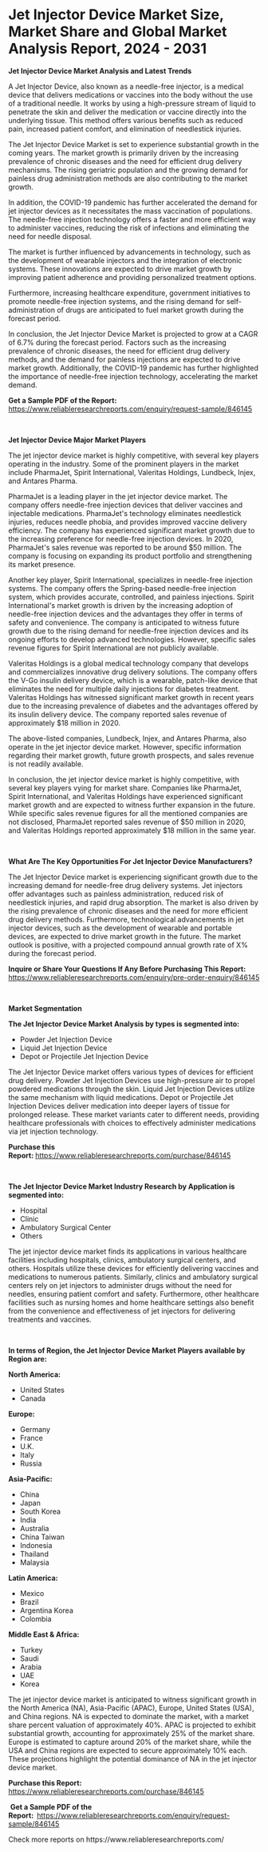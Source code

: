 <p><h1>Jet Injector Device Market Size, Market Share and Global Market Analysis Report, 2024 - 2031</h1></p><p><strong>Jet Injector Device Market Analysis and Latest Trends</strong></p>
<p><p>A Jet Injector Device, also known as a needle-free injector, is a medical device that delivers medications or vaccines into the body without the use of a traditional needle. It works by using a high-pressure stream of liquid to penetrate the skin and deliver the medication or vaccine directly into the underlying tissue. This method offers various benefits such as reduced pain, increased patient comfort, and elimination of needlestick injuries.</p><p>The Jet Injector Device Market is set to experience substantial growth in the coming years. The market growth is primarily driven by the increasing prevalence of chronic diseases and the need for efficient drug delivery mechanisms. The rising geriatric population and the growing demand for painless drug administration methods are also contributing to the market growth.</p><p>In addition, the COVID-19 pandemic has further accelerated the demand for jet injector devices as it necessitates the mass vaccination of populations. The needle-free injection technology offers a faster and more efficient way to administer vaccines, reducing the risk of infections and eliminating the need for needle disposal.</p><p>The market is further influenced by advancements in technology, such as the development of wearable injectors and the integration of electronic systems. These innovations are expected to drive market growth by improving patient adherence and providing personalized treatment options.</p><p>Furthermore, increasing healthcare expenditure, government initiatives to promote needle-free injection systems, and the rising demand for self-administration of drugs are anticipated to fuel market growth during the forecast period.</p><p>In conclusion, the Jet Injector Device Market is projected to grow at a CAGR of 6.7% during the forecast period. Factors such as the increasing prevalence of chronic diseases, the need for efficient drug delivery methods, and the demand for painless injections are expected to drive market growth. Additionally, the COVID-19 pandemic has further highlighted the importance of needle-free injection technology, accelerating the market demand.</p></p>
<p><strong>Get a Sample PDF of the Report:&nbsp;</strong> <a href="https://www.reliableresearchreports.com/enquiry/request-sample/846145">https://www.reliableresearchreports.com/enquiry/request-sample/846145</a></p>
<p>&nbsp;</p>
<p><strong>Jet Injector Device Major Market Players</strong></p>
<p><p>The jet injector device market is highly competitive, with several key players operating in the industry. Some of the prominent players in the market include PharmaJet, Spirit International, Valeritas Holdings, Lundbeck, Injex, and Antares Pharma.</p><p>PharmaJet is a leading player in the jet injector device market. The company offers needle-free injection devices that deliver vaccines and injectable medications. PharmaJet's technology eliminates needlestick injuries, reduces needle phobia, and provides improved vaccine delivery efficiency. The company has experienced significant market growth due to the increasing preference for needle-free injection devices. In 2020, PharmaJet's sales revenue was reported to be around $50 million. The company is focusing on expanding its product portfolio and strengthening its market presence.</p><p>Another key player, Spirit International, specializes in needle-free injection systems. The company offers the Spring-based needle-free injection system, which provides accurate, controlled, and painless injections. Spirit International's market growth is driven by the increasing adoption of needle-free injection devices and the advantages they offer in terms of safety and convenience. The company is anticipated to witness future growth due to the rising demand for needle-free injection devices and its ongoing efforts to develop advanced technologies. However, specific sales revenue figures for Spirit International are not publicly available.</p><p>Valeritas Holdings is a global medical technology company that develops and commercializes innovative drug delivery solutions. The company offers the V-Go insulin delivery device, which is a wearable, patch-like device that eliminates the need for multiple daily injections for diabetes treatment. Valeritas Holdings has witnessed significant market growth in recent years due to the increasing prevalence of diabetes and the advantages offered by its insulin delivery device. The company reported sales revenue of approximately $18 million in 2020.</p><p>The above-listed companies, Lundbeck, Injex, and Antares Pharma, also operate in the jet injector device market. However, specific information regarding their market growth, future growth prospects, and sales revenue is not readily available.</p><p>In conclusion, the jet injector device market is highly competitive, with several key players vying for market share. Companies like PharmaJet, Spirit International, and Valeritas Holdings have experienced significant market growth and are expected to witness further expansion in the future. While specific sales revenue figures for all the mentioned companies are not disclosed, PharmaJet reported sales revenue of $50 million in 2020, and Valeritas Holdings reported approximately $18 million in the same year.</p></p>
<p>&nbsp;</p>
<p><strong>What Are The Key Opportunities For Jet Injector Device Manufacturers?</strong></p>
<p><p>The Jet Injector Device market is experiencing significant growth due to the increasing demand for needle-free drug delivery systems. Jet injectors offer advantages such as painless administration, reduced risk of needlestick injuries, and rapid drug absorption. The market is also driven by the rising prevalence of chronic diseases and the need for more efficient drug delivery methods. Furthermore, technological advancements in jet injector devices, such as the development of wearable and portable devices, are expected to drive market growth in the future. The market outlook is positive, with a projected compound annual growth rate of X% during the forecast period.</p></p>
<p><strong>Inquire or Share Your Questions If Any Before Purchasing This Report:</strong> <a href="https://www.reliableresearchreports.com/enquiry/pre-order-enquiry/846145">https://www.reliableresearchreports.com/enquiry/pre-order-enquiry/846145</a></p>
<p>&nbsp;</p>
<p><strong>Market Segmentation</strong></p>
<p><strong>The Jet Injector Device Market Analysis by types is segmented into:</strong></p>
<p><ul><li>Powder Jet Injection Device</li><li>Liquid Jet Injection Device</li><li>Depot or Projectile Jet Injection Device</li></ul></p>
<p><p>The Jet Injector Device market offers various types of devices for efficient drug delivery. Powder Jet Injection Devices use high-pressure air to propel powdered medications through the skin. Liquid Jet Injection Devices utilize the same mechanism with liquid medications. Depot or Projectile Jet Injection Devices deliver medication into deeper layers of tissue for prolonged release. These market variants cater to different needs, providing healthcare professionals with choices to effectively administer medications via jet injection technology.</p></p>
<p><strong>Purchase this Report:&nbsp;</strong><a href="https://www.reliableresearchreports.com/purchase/846145">https://www.reliableresearchreports.com/purchase/846145</a></p>
<p>&nbsp;</p>
<p><strong>The Jet Injector Device Market Industry Research by Application is segmented into:</strong></p>
<p><ul><li>Hospital</li><li>Clinic</li><li>Ambulatory Surgical Center</li><li>Others</li></ul></p>
<p><p>The jet injector device market finds its applications in various healthcare facilities including hospitals, clinics, ambulatory surgical centers, and others. Hospitals utilize these devices for efficiently delivering vaccines and medications to numerous patients. Similarly, clinics and ambulatory surgical centers rely on jet injectors to administer drugs without the need for needles, ensuring patient comfort and safety. Furthermore, other healthcare facilities such as nursing homes and home healthcare settings also benefit from the convenience and effectiveness of jet injectors for delivering treatments and vaccines.</p></p>
<p>&nbsp;</p>
<p><strong>In terms of Region, the Jet Injector Device Market Players available by Region are:</strong></p>
<p>
    <p> <strong> North America: </strong>
        <ul>
            <li>United States</li>
            <li>Canada</li>
        </ul>
        </p> 
    <p> <strong> Europe: </strong>
        <ul>
            <li>Germany</li>
            <li>France</li>
            <li>U.K.</li>
            <li>Italy</li>
            <li>Russia</li>
        </ul>
        </p> 
    <p> <strong> Asia-Pacific: </strong>
        <ul>
            <li>China</li>
            <li>Japan</li>
            <li>South Korea</li>
            <li>India</li>
            <li>Australia</li>
            <li>China Taiwan</li>
            <li>Indonesia</li>
            <li>Thailand</li>
            <li>Malaysia</li>
        </ul>
        </p> 
    <p> <strong> Latin America: </strong>
        <ul>
            <li>Mexico</li>
            <li>Brazil</li>
            <li>Argentina Korea</li>
            <li>Colombia</li>
        </ul>
        </p> 
    <p> <strong> Middle East & Africa: </strong>
        <ul>
            <li>Turkey</li>
            <li>Saudi</li>
            <li>Arabia</li>
            <li>UAE</li>
            <li>Korea</li>
        </ul>
    </p>
    </p>
<p><p>The jet injector device market is anticipated to witness significant growth in the North America (NA), Asia-Pacific (APAC), Europe, United States (USA), and China regions. NA is expected to dominate the market, with a market share percent valuation of approximately 40%. APAC is projected to exhibit substantial growth, accounting for approximately 25% of the market share. Europe is estimated to capture around 20% of the market share, while the USA and China regions are expected to secure approximately 10% each. These projections highlight the potential dominance of NA in the jet injector device market.</p></p>
<p><strong>Purchase this Report: </strong><a href="https://www.reliableresearchreports.com/purchase/846145">https://www.reliableresearchreports.com/purchase/846145</a></p>
<p>&nbsp;<strong>Get a Sample PDF of the Report:&nbsp;&nbsp;</strong><a href="https://www.reliableresearchreports.com/enquiry/request-sample/846145">https://www.reliableresearchreports.com/enquiry/request-sample/846145</a></p>
<p><strong></strong></p>
<p>Check more reports on https://www.reliableresearchreports.com/</p>